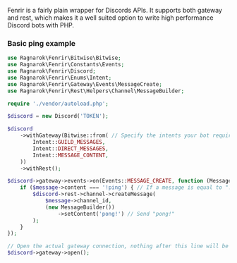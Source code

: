 Fenrir is a fairly plain wrapper for Discords APIs. It supports both gateway and rest, which makes it a well suited option to write high performance Discord bots with PHP.

### Basic ping example
```php
use Ragnarok\Fenrir\Bitwise\Bitwise;
use Ragnarok\Fenrir\Constants\Events;
use Ragnarok\Fenrir\Discord;
use Ragnarok\Fenrir\Enums\Intent;
use Ragnarok\Fenrir\Gateway\Events\MessageCreate;
use Ragnarok\Fenrir\Rest\Helpers\Channel\MessageBuilder;

require './vendor/autoload.php';

$discord = new Discord('TOKEN');

$discord
    ->withGateway(Bitwise::from( // Specify the intents your bot requires
        Intent::GUILD_MESSAGES,
        Intent::DIRECT_MESSAGES,
        Intent::MESSAGE_CONTENT,
    ))
    ->withRest();

$discord->gateway->events->on(Events::MESSAGE_CREATE, function (MessageCreate $message) use ($discord) {
    if ($message->content === '!ping') { // If a message is equal to "!ping"
        $discord->rest->channel->createMessage(
            $message->channel_id,
            (new MessageBuilder())
                ->setContent('pong!') // Send "pong!"
        );
    }
});

// Open the actual gateway connection, nothing after this line will be executed
$discord->gateway->open();
```

